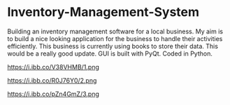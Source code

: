 # Inventory-Management-System
Building an inventory management software for a local business.
  My aim is to build a nice looking application for the business to handle their activities efficiently.
  This business is currently using books to store their data. This would be a really good update.
  GUI is built with PyQt. Coded in Python.

https://i.ibb.co/V38VHMB/1.png


https://i.ibb.co/R0J76Y0/2.png


https://i.ibb.co/pZn4GmZ/3.png
